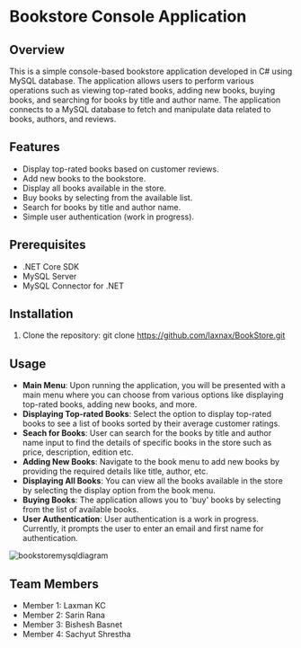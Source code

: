 # Bookstore Console Application

## Overview
This is a simple console-based bookstore application developed in C# using MySQL database. The application allows users to perform various operations such as viewing top-rated books, adding new books, buying books, and searching for books by title and author name. The application connects to a MySQL database to fetch and manipulate data related to books, authors, and reviews.

## Features
- Display top-rated books based on customer reviews.
- Add new books to the bookstore.
- Display all books available in the store.
- Buy books by selecting from the available list.
- Search for books by title and author name.
- Simple user authentication (work in progress).

## Prerequisites
- .NET Core SDK
- MySQL Server
- MySQL Connector for .NET

## Installation
1. Clone the repository:
   git clone https://github.com/laxnax/BookStore.git

## Usage
- **Main Menu**: Upon running the application, you will be presented with a main menu where you can choose from various options like displaying top-rated books, adding new books, and more.
- **Displaying Top-rated Books**: Select the option to display top-rated books to see a list of books sorted by their average customer ratings.
- **Seach for Books**: User can search for the books by title and author name input to find the details of specific books in the store such as price, description, edition etc.
- **Adding New Books**: Navigate to the book menu to add new books by providing the required details like title, author, etc.
- **Displaying All Books**: You can view all the books available in the store by selecting the display option from the book menu.
- **Buying Books**: The application allows you to 'buy' books by selecting from the list of available books.
- **User Authentication**: User authentication is a work in progress. Currently, it prompts the user to enter an email and first name for authentication.

  

![bookstoremysqldiagram](https://github.com/user-attachments/assets/521430e9-1248-4462-a84f-097115813584)



## Team Members
- Member 1: Laxman KC
- Member 2: Sarin Rana
- Member 3: Bishesh Basnet
- Member 4: Sachyut Shrestha

